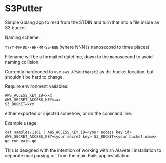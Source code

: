 S3Putter
========

Simple Golang app to read from the STDIN and turn that into a file inside an S3 bucket.

Naming scheme:

`YYYY-MM-DD--HH-MM-SS-NNN` (where NNN is nanosecond to three places)

Filename will be a formatted datetime, down to the nanosecond to avoid naming collision.

Currently hardcoded to use `aws.APSoutheast2` as the bucket location, but shouldn't be hard to change.

Require environment variables:

```
AWS_ACCESS_KEY_ID=xxx
AWS_SECRET_ACCESS_KEY=xxx
S3_BUCKET=xxx
```

either exported or injected somehow, or on the command line.

Example usage:

`cat samples/1161 | AWS_ACCESS_KEY_ID=<your access key id> AWS_SECRET_ACCESS_KEY=<your secret key> S3_BUCKET=<your bucket name> go run main.go`


This is designed with the intention of working with an Alaveteli installation to separate mail parsing out from the main Rails app installation.
